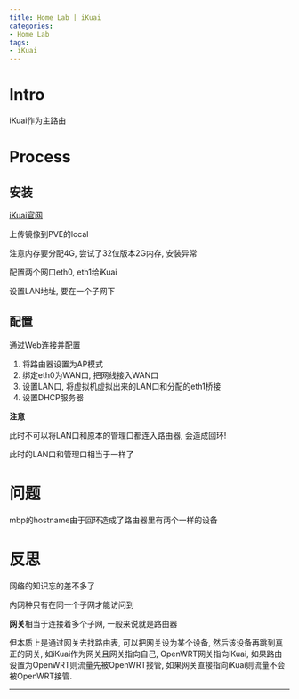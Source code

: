 ```yaml
---
title: Home Lab | iKuai
categories:
- Home Lab
tags:
- iKuai
---
```


# Intro

iKuai作为主路由

# Process

## 安装

[iKuai官网](https://www.ikuai8.com/)

上传镜像到PVE的local

注意内存要分配4G, 尝试了32位版本2G内存, 安装异常

配置两个网口eth0, eth1给iKuai

设置LAN地址, 要在一个子网下

## 配置

通过Web连接并配置

1. 将路由器设置为AP模式
2. 绑定eth0为WAN口, 把网线接入WAN口
3. 设置LAN口, 将虚拟机虚拟出来的LAN口和分配的eth1桥接
4. 设置DHCP服务器

**注意**

此时不可以将LAN口和原本的管理口都连入路由器, 会造成回环!

此时的LAN口和管理口相当于一样了

# 问题

mbp的hostname由于回环造成了路由器里有两个一样的设备

# 反思

网络的知识忘的差不多了

内网种只有在同一个子网才能访问到

**网关**相当于连接着多个子网, 一般来说就是路由器

但本质上是通过网关去找路由表, 可以把网关设为某个设备, 然后该设备再跳到真正的网关, 如iKuai作为网关且网关指向自己, OpenWRT网关指向iKuai, 如果路由设置为OpenWRT则流量先被OpenWRT接管, 如果网关直接指向iKuai则流量不会被OpenWRT接管.







----

